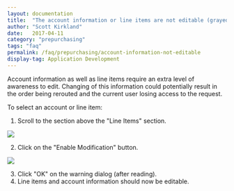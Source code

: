 ```yaml
---
layout: documentation
title:  "The account information or line items are not editable (grayed out)."
author: "Scott Kirkland"
date:   2017-04-11
category: "prepurchasing"
tags: "faq"
permalink: /faq/prepurchasing/account-information-not-editable
display-tag: Application Development
---
```


Account information as well as line items require an extra level of awareness to edit. Changing of this information could potentially result in the order being rerouted and the current user losing access to the request.

To select an account or line item:

1. Scroll to the section above the "Line Items" section.

![](https://i.embed.ly/1/image?url=http%3A%2F%2Fucdavis.github.io%2FPurchasing%2Fimages%2Ffaq%2Fenablemod1.JPG&key=afea23f29e5a4f63bd166897e3dc72df)

2. Click on the "Enable Modification" button.

![](https://i.embed.ly/1/image?url=http%3A%2F%2Fucdavis.github.io%2FPurchasing%2Fimages%2Ffaq%2Fenablemod2.JPG&key=afea23f29e5a4f63bd166897e3dc72df)

3. Click "OK" on the warning dialog (after reading).
4. Line items and account information should now be editable.
